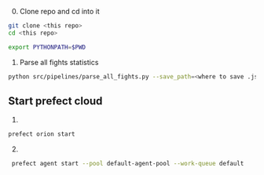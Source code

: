 
0. Clone repo and cd into it
```bash
git clone <this repo>
cd <this repo>

export PYTHONPATH=$PWD
```

1. Parse all fights statistics
```bash
python src/pipelines/parse_all_fights.py --save_path=<where to save .json result>
```

## Start prefect cloud

1. 
```bash
prefect orion start
```

2.
```bash
 prefect agent start --pool default-agent-pool --work-queue default
 ```




